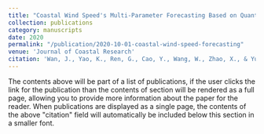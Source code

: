 ```yaml
---
title: "Coastal Wind Speed's Multi-Parameter Forecasting Based on Quantitative Measurement of Its Predictability"
collection: publications
category: manuscripts
date: 2020
permalink: "/publication/2020-10-01-coastal-wind-speed-forecasting"
venue: 'Journal of Coastal Research'
citation: 'Wan, J., Yao, K., Ren, G., Cao, Y., Wang, W., Zhao, X., & Yu, J. (2020). Coastal Wind Speed's Multi-Parameter Forecasting Based on Quantitative Measurement of Its Predictability. Journal of Coastal Research, 115(SI), 662-665.'
---
```

The contents above will be part of a list of publications, if the user clicks the link for the publication than the contents of section will be rendered as a full page, allowing you to provide more information about the paper for the reader. When publications are displayed as a single page, the contents of the above "citation" field will automatically be included below this section in a smaller font.
